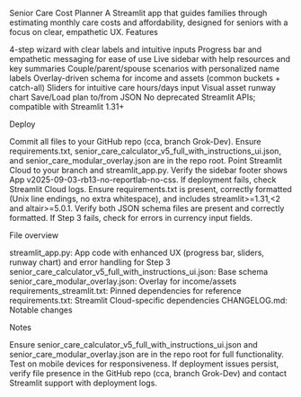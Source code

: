 Senior Care Cost Planner
A Streamlit app that guides families through estimating monthly care costs and affordability, designed for seniors with a focus on clear, empathetic UX.
Features

4-step wizard with clear labels and intuitive inputs
Progress bar and empathetic messaging for ease of use
Live sidebar with help resources and key summaries
Couple/parent/spouse scenarios with personalized name labels
Overlay-driven schema for income and assets (common buckets + catch-all)
Sliders for intuitive care hours/days input
Visual asset runway chart
Save/Load plan to/from JSON
No deprecated Streamlit APIs; compatible with Streamlit 1.31+

Deploy

Commit all files to your GitHub repo (cca, branch Grok-Dev).
Ensure requirements.txt, senior_care_calculator_v5_full_with_instructions_ui.json, and senior_care_modular_overlay.json are in the repo root.
Point Streamlit Cloud to your branch and streamlit_app.py.
Verify the sidebar footer shows App v2025-09-03-rb13-no-reportlab-no-css.
If deployment fails, check Streamlit Cloud logs. Ensure requirements.txt is present, correctly formatted (Unix line endings, no extra whitespace), and includes streamlit>=1.31,<2 and altair>=5.0.1. Verify both JSON schema files are present and correctly formatted. If Step 3 fails, check for errors in currency input fields.

File overview

streamlit_app.py: App code with enhanced UX (progress bar, sliders, runway chart) and error handling for Step 3
senior_care_calculator_v5_full_with_instructions_ui.json: Base schema
senior_care_modular_overlay.json: Overlay for income/assets
requirements_streamlit.txt: Pinned dependencies for reference
requirements.txt: Streamlit Cloud-specific dependencies
CHANGELOG.md: Notable changes

Notes

Ensure senior_care_calculator_v5_full_with_instructions_ui.json and senior_care_modular_overlay.json are in the repo root for full functionality.
Test on mobile devices for responsiveness.
If deployment issues persist, verify file presence in the GitHub repo (cca, branch Grok-Dev) and contact Streamlit support with deployment logs.
